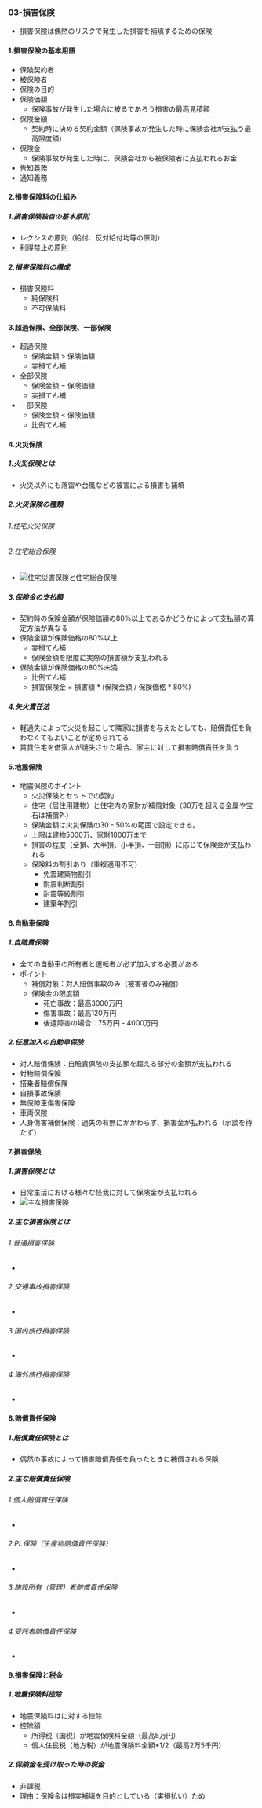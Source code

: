 ### 03-損害保険
  - 損害保険は偶然のリスクで発生した損害を補填するための保険
#### 1.損害保険の基本用語
  - 保険契約者
  - 被保険者
  - 保険の目的
  - 保険価額
    - 保険事故が発生した場合に被るであろう損害の最高見積額
  - 保険金額
    - 契約時に決める契約金額（保険事故が発生した時に保険会社が支払う最高限度額）
  - 保険金
    - 保険事故が発生した時に、保険会社から被保険者に支払われるお金
  - 告知義務
  - 通知義務
#### 2.損害保険料の仕組み
##### 1.損害保険独自の基本原則
  - レクシスの原則（給付、反対給付均等の原則）
  - 利得禁止の原則
##### 2.損害保険料の構成
  - 損害保険料
    - 純保険料
    - 不可保険料
#### 3.超過保険、全部保険、一部保険
  - 超過保険
    - 保険金額 > 保険価額
    - 実損てん補
  - 全部保険
    - 保険金額 = 保険価額
    - 実損てん補
  - 一部保険
    - 保険金額 < 保険価額
    - 比例てん補
#### 4.火災保険
##### 1.火災保険とは
  - 火災以外にも落雷や台風などの被害による損害も補填
##### 2.火災保険の種類
###### 1.住宅火災保険
###### 2.住宅総合保険
  - ![住宅災害保険と住宅総合保険](http://www.kodama-t.co.jp/wp-content/uploads/2019/08/insurance002.png)
##### 3.保険金の支払額
  - 契約時の保険金額が保険価額の80%以上であるかどうかによって支払額の算定方法が異なる
  - 保険金額が保険価格の80%以上
    - 実損てん補
    - 保険金額を限度に実際の損害額が支払われる
  - 保険金額が保険価格の80%未満
    - 比例てん補
    - 損害保険金 = 損害額 * (保険金額 / 保険価格 * 80%)
##### 4.失火責任法
  - 軽過失によって火災を起こして隣家に損害を与えたとしても、賠償責任を負わなくてもよいことが定められてる
  - 賃貸住宅を借家人が焼失させた場合、家主に対して損害賠償責任を負う
#### 5.地震保険
- 地震保険のポイント
  - 火災保険とセットでの契約
  - 住宅（居住用建物）と住宅内の家財が補償対象（30万を超える金属や宝石は補償外）
  - 保険金額は火災保険の30 - 50%の範囲で設定できる。
  - 上限は建物5000万、家財1000万まで
  - 損害の程度（全損、大半損、小半損、一部損）に応じて保険金が支払われる
  - 保険料の割引あり（重複適用不可）
    - 免震建築物割引
    - 耐震判断割引
    - 耐震等級割引
    - 建築年割引
#### 6.自動車保険
##### 1.自賠責保険
  - 全ての自動車の所有者と運転者が必ず加入する必要がある
  - ポイント
    - 補償対象：対人賠償事故のみ（被害者のみ補償）
    - 保険金の限度額
      - 死亡事故：最高3000万円
      - 傷害事故：最高120万円
      - 後遺障害の場合：75万円 - 4000万円
##### 2.任意加入の自動車保険
  - 対人賠償保険：自賠責保険の支払額を超える部分の金額が支払われる
  - 対物賠償保険
  - 搭乗者賠償保険
  - 自損事故保険
  - 無保険車傷害保険
  - 車両保険
  - 人身傷害補償保険：過失の有無にかかわらず、損害金が払われる（示談を待たず）
#### 7.損害保険
##### 1.損害保険とは
  - 日常生活における様々な怪我に対して保険金が支払われる
  - ![主な損害保険](https://www.randcins.jp/hoken/wp-content/uploads/2021/06/0716-%E5%82%B7%E5%AE%B3%E4%BF%9D%E9%99%BA%E3%81%A8%E3%81%AF-01.png)
##### 2.主な損害保険とは
###### 1.普通損害保険
  - 
###### 2.交通事故損害保険
  -
###### 3.国内旅行損害保険
  -
###### 4.海外旅行損害保険
  - 
#### 8.賠償責任保険
##### 1.賠償責任保険とは
  - 偶然の事故によって損害賠償責任を負ったときに補償される保険
##### 2.主な賠償責任保険
###### 1.個人賠償責任保険
  - 
###### 2.PL保険（生産物賠償責任保険）
  - 
###### 3.施設所有（管理）者賠償責任保険
  - 
###### 4.受託者賠償責任保険
  - 
#### 9.損害保険と税金
##### 1.地震保険料控除
  - 地震保険料はに対する控除
  - 控除額
    - 所得税（国税）が地震保険料全額（最高5万円）
    - 個人住民税（地方税）が地震保険料全額*1/2（最高2万5千円）
##### 2.保険金を受け取った時の税金
  - 非課税
  - 理由：保険金は損実補填を目的としている（実損払い）ため
